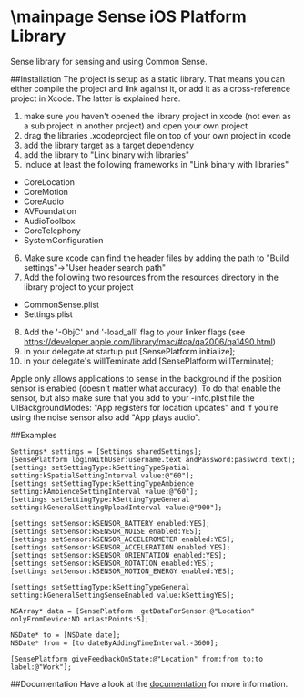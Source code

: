 \mainpage
Sense iOS Platform Library
=================
Sense library for sensing and using Common Sense.

##Installation
The project is setup as a static library. That means you can either compile the project and link against it, or add it as a cross-reference project in Xcode. The latter is explained here.

1. make sure you haven't opened the library project in xcode (not even as a sub project in another project) and open your own project
2. drag the libraries .xcodeproject file on top of your own project in xcode
3. add the library target as a target dependency
4. add the library to "Link binary with libraries"
5. Include at least the following frameworks in "Link binary with libraries"
 - CoreLocation
 - CoreMotion
 - CoreAudio
 - AVFoundation
 - AudioToolbox
 - CoreTelephony
 - SystemConfiguration
6. Make sure xcode can find the header files by adding the path to "Build settings"->"User header search path"
7. Add the following two resources from the resources directory in the library project to your project
 - CommonSense.plist
 - Settings.plist
8. Add the '-ObjC' and '-load_all' flag to your linker flags (see https://developer.apple.com/library/mac/#qa/qa2006/qa1490.html)
9. in your delegate at startup put [SensePlatform initialize];
10. in your delegate's willTeminate add [SensePlatform willTerminate];

Apple only allows applications to sense in the background if the position sensor is enabled (doesn't matter what accuracy).
To do that enable the sensor, but also make sure that you add to your -info.plist file the UIBackgroundModes:
"App registers for location updates" and if you're using the noise sensor also add "App plays audio".

##Examples

    Settings* settings = [Settings sharedSettings];
    [SensePlatform loginWithUser:username.text andPassword:password.text];
    [settings setSettingType:kSettingTypeSpatial setting:kSpatialSettingInterval value:@"60"];
    [settings setSettingType:kSettingTypeAmbience setting:kAmbienceSettingInterval value:@"60"];
    [settings setSettingType:kSettingTypeGeneral setting:kGeneralSettingUploadInterval value:@"900"];
    
    [settings setSensor:kSENSOR_BATTERY enabled:YES];
    [settings setSensor:kSENSOR_NOISE enabled:YES];
    [settings setSensor:kSENSOR_ACCELEROMETER enabled:YES];
    [settings setSensor:kSENSOR_ACCELERATION enabled:YES];
    [settings setSensor:kSENSOR_ORIENTATION enabled:YES];
    [settings setSensor:kSENSOR_ROTATION enabled:YES];
    [settings setSensor:kSENSOR_MOTION_ENERGY enabled:YES];
    
    [settings setSettingType:kSettingTypeGeneral setting:kGeneralSettingSenseEnabled value:kSettingYES];
    
    NSArray* data = [SensePlatform  getDataForSensor:@"Location" onlyFromDevice:NO nrLastPoints:5];
    
    NSDate* to = [NSDate date];
    NSDate* from = [to dateByAddingTimeInterval:-3600];
    
    [SensePlatform giveFeedbackOnState:@"Location" from:from to:to label:@"Work"];

##Documentation
Have a look at the [documentation](http://senseobservationsystems.github.com/sense-ios-library/) for more information.